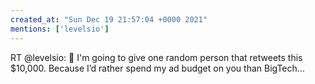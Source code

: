 ```yaml
---
created_at: "Sun Dec 19 21:57:04 +0000 2021"
mentions: ['levelsio']
---
```


RT @levelsio: 🎉 I'm going to give one random person that retweets this $10,000. Because I’d rather spend my ad budget on you than BigTech…